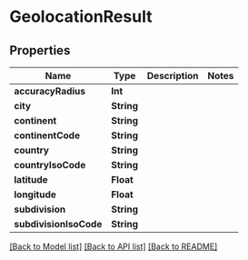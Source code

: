 # GeolocationResult

## Properties
Name | Type | Description | Notes
------------ | ------------- | ------------- | -------------
**accuracyRadius** | **Int** |  | 
**city** | **String** |  | 
**continent** | **String** |  | 
**continentCode** | **String** |  | 
**country** | **String** |  | 
**countryIsoCode** | **String** |  | 
**latitude** | **Float** |  | 
**longitude** | **Float** |  | 
**subdivision** | **String** |  | 
**subdivisionIsoCode** | **String** |  | 

[[Back to Model list]](../README.md#documentation-for-models) [[Back to API list]](../README.md#documentation-for-api-endpoints) [[Back to README]](../README.md)


